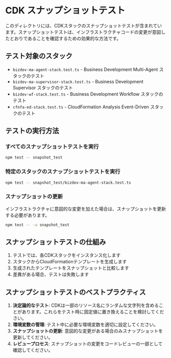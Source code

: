 # CDK スナップショットテスト

このディレクトリには、CDKスタックのスナップショットテストが含まれています。スナップショットテストは、インフラストラクチャコードの変更が意図したとおりであることを確認するための効果的な方法です。

## テスト対象のスタック

- `bizdev-ma-agent-stack.test.ts` - Business Development Multi-Agent スタックのテスト
- `bizdev-ma-supervisor-stack.test.ts` - Business Development Supervisor スタックのテスト
- `bizdev-wf-stack.test.ts` - Business Development Workflow スタックのテスト
- `cfnfa-ed-stack.test.ts` - CloudFormation Analysis Event-Driven スタックのテスト

## テストの実行方法

### すべてのスナップショットテストを実行

```bash
npm test -- snapshot_test
```

### 特定のスタックのスナップショットテストを実行

```bash
npm test -- snapshot_test/bizdev-ma-agent-stack.test.ts
```

### スナップショットの更新

インフラストラクチャに意図的な変更を加えた場合は、スナップショットを更新する必要があります。

```bash
npm test -- -u snapshot_test
```

## スナップショットテストの仕組み

1. テストでは、各CDKスタックをインスタンス化します
2. スタックからCloudFormationテンプレートを生成します
3. 生成されたテンプレートをスナップショットと比較します
4. 差異がある場合、テストは失敗します

## スナップショットテストのベストプラクティス

1. **決定論的なテスト**: CDKは一部のリソース名にランダムな文字列を含めることがあります。これらをテスト時に固定値に置き換えることを検討してください。
2. **環境変数の管理**: テスト中に必要な環境変数を適切に設定してください。
3. **スナップショットの更新**: 意図的な変更がある場合のみスナップショットを更新してください。
4. **レビュープロセス**: スナップショットの変更をコードレビューの一部として確認してください。
